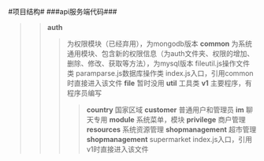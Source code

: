 #项目结构#
###api服务端代码###
>>**auth**
>>>为权限模块（已经弃用），为mongodb版本
**common**
>>>为系统通用模块、包含新的权限信息（为auth文件夹、权限的增加、删除、修改、获取等方法），为mysql版本
>>>fileutil.js操作文件类
>>>paramparse.js数据库操作类
>>>index.js入口，引用common时直接进入该文件
**file**
>>>暂时没用
**util**
>>>工具类
**v1**
>>>主要程序，有程序员编写
>>>>**country**
>>>>国家区域
>>>>**customer**
>>>>普通用户和管理员
>>>>**im**
>>>>聊天专用
>>>>**module**
>>>>系统菜单，模块
>>>>**privilege**
>>>>商户管理
>>>>**resources**
>>>>系统资源管理
>>>>**shopmanagement**
>>>>超市管理
>>>>**shopmanagement**
>>>>supermarket
>>>>index.js入口，引用v1时直接进入该文件